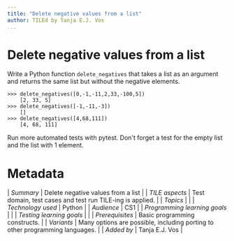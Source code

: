 ```yaml
---
title: "Delete negative values from a list"
author: TILEd by Tanja E.J. Vos
...
```


# Delete negative values from a list

Write a Python function `delete_negatives` that takes a list as an
argument and returns the same list but without the negative
elements.

```small
>>> delete_negatives([0,-1,-11,2,33,-100,5])
    [2, 33, 5]
>>> delete_negatives([-1,-11,-3])
    []
>>> delete_negatives([4,68,111])
    [4, 68, 111]
```

Run more automated tests with pytest. Don't forget a test for the
empty list and the list with 1 element.


# Metadata

| *Summary*                     | Delete negative values from a list |
| *TILE aspects*                | Test domain, test cases and test run TILE-ing is applied. |
| *Topics*                      |  |
| *Technology used*             | Python |
| *Audience*                    | CS1 |
| *Programming learning goals*  |  |
| *Testing learning goals*      |  |
| *Prerequisites*               | Basic programming constructs. |
| *Variants*                    | Many options are possible, including porting to other programming languages. | 
| *Added by*                    | Tanja E.J. Vos |   

